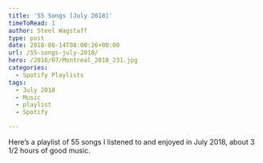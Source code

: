 ```yaml
---
title: '55 Songs [July 2018]'
timeToRead: 1 
author: Steel Wagstaff
type: post
date: 2018-08-14T08:00:26+00:00
url: /55-songs-july-2018/
hero: /2018/07/Montreal_2018_231.jpg
categories:
  - Spotify Playlists
tags:
  - July 2018
  - Music
  - playlist
  - Spotify

---
```

Here&#8217;s a playlist of 55 songs I listened to and enjoyed in July 2018, about 3 1/2 hours of good music.